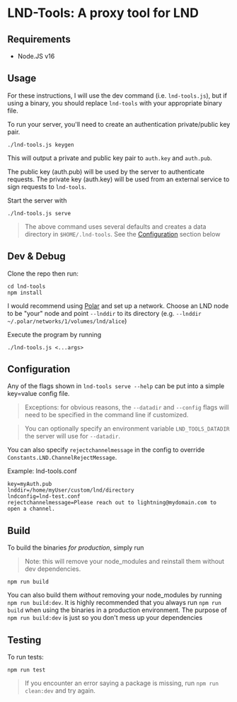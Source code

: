 # LND-Tools: A proxy tool for LND

## Requirements

* Node.JS v16


## Usage

For these instructions, I will use the dev command (i.e. `lnd-tools.js`), but if using a
binary, you should replace `lnd-tools` with your appropriate binary file.

To run your server, you'll need to create an authentication private/public key pair.
```
./lnd-tools.js keygen
```

This will output a private and public key pair to `auth.key` and `auth.pub`.

The public key (auth.pub) will be used by the server to authenticate requests.
The private key (auth.key) will be used from an external service to sign requests to `lnd-tools`.

Start the server with
```
./lnd-tools.js serve
```
> The above command uses several defaults and creates a data directory in `$HOME/.lnd-tools`. See the [Configuration](#configuration) section below


## Dev & Debug

Clone the repo then run:
```
cd lnd-tools
npm install
```

I would recommend using [Polar](https://lightningpolar.com) and set up a network. Choose an LND node to be "your" node and point `--lnddir` to its directory (e.g. `--lnddir ~/.polar/networks/1/volumes/lnd/alice`)

Execute the program by running
```
./lnd-tools.js <...args>
```

## Configuration

Any of the flags shown in `lnd-tools serve --help` can be put into a simple key=value config file.

> Exceptions: for obvious reasons, the `--datadir` and `--config` flags will need to be specified in the command line if customized.

> You can optionally specify an environment variable `LND_TOOLS_DATADIR` the server will use for `--datadir`.

You can also specify `rejectchannelmessage` in the config to override `Constants.LND.ChannelRejectMessage`.

Example: lnd-tools.conf
```
key=myAuth.pub
lnddir=/home/myUser/custom/lnd/directory
lndconfig=lnd-test.conf
rejectchannelmessage=Please reach out to lightning@mydomain.com to open a channel.
```



## Build

To build the binaries *for production*, simply run

> Note: this will remove your node_modules and reinstall them without dev dependencies. 

```
npm run build
```

You can also build them *without* removing your node_modules by running `npm run build:dev`. It is highly recommended that you always run `npm run build` when using the binaries in a production environment. The purpose of `npm run build:dev` is just so you don't mess up your dependencies

## Testing

To run tests:
```
npm run test
```

> If you encounter an error saying a package is missing, run `npm run clean:dev` and try again.